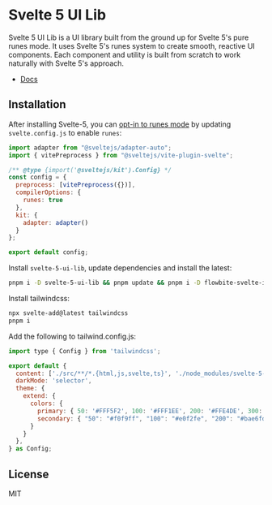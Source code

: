 # Svelte 5 UI Lib

Svelte 5 UI Lib is a UI library built from the ground up for Svelte 5's pure runes mode. It uses Svelte 5's runes system to create smooth, reactive UI components. Each component and utility is built from scratch to work naturally with Svelte 5's approach.

- [Docs](https://svelte-5-ui-lib.codewithshin.com/)

## Installation

After installing Svelte-5, you can [opt-in to runes mode](https://svelte-5-preview.vercel.app/docs/runes#how-to-opt-in) by updating `svelte.config.js` to enable `runes`:

```js
import adapter from "@sveltejs/adapter-auto";
import { vitePreprocess } from "@sveltejs/vite-plugin-svelte";

/** @type {import('@sveltejs/kit').Config} */
const config = {
  preprocess: [vitePreprocess({})],
  compilerOptions: {
    runes: true
  },
  kit: {
    adapter: adapter()
  }
};

export default config;
```

Install `svelte-5-ui-lib`, update dependencies and install the latest:

```sh
pnpm i -D svelte-5-ui-lib && pnpm update && pnpm i -D flowbite-svelte-icons@next
```

Install tailwindcss:

```sh
npx svelte-add@latest tailwindcss
pnpm i
```

Add the following to tailwind.config.js:

```js
import type { Config } from 'tailwindcss';

export default {
  content: ['./src/**/*.{html,js,svelte,ts}', './node_modules/svelte-5-ui-lib/**/*.{html,js,svelte,ts}', './node_modules/flowbite-svelte-icons/**/*.{html,js,svelte,ts}'],
  darkMode: 'selector',
  theme: {
    extend: {
      colors: {
        primary: { 50: '#FFF5F2', 100: '#FFF1EE', 200: '#FFE4DE', 300: '#FFD5CC', 400: '#FFBCAD', 500: '#FE795D', 600: '#EF562F', 700: '#EB4F27', 800: '#CC4522', 900: '#A5371B' },
        secondary: { "50": "#f0f9ff", "100": "#e0f2fe", "200": "#bae6fd", "300": "#7dd3fc", "400": "#38bdf8", "500": "#0ea5e9", "600": "#0284c7", "700": "#0369a1", "800": "#075985", "900": "#0c4a6e" },
      }
    }
  },
} as Config;
```

## License

MIT
